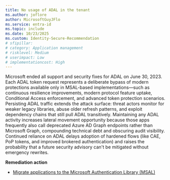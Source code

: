 ```yaml
---
title: No usage of ADAL in the tenant
ms.author: joflore
author: MicrosoftGuyJFlo
ms.service: entra-id
ms.topic: include
ms.date: 10/23/2025
ms.custom: Identity-Secure-Recommendation
# sfipillar: 
# category: Application management
# risklevel: Medium
# userimpact: Low
# implementationcost: High
---
```

Microsoft ended all support and security fixes for ADAL on June 30, 2023. Each ADAL token request represents a deliberate bypass of modern protections available only in MSAL-based implementations—such as continuous resilience improvements, modern protocol feature uptake, Conditional Access enforcement, and advanced token protection scenarios. Persisting ADAL traffic extends the attack surface: threat actors monitor for weaker legacy libraries, abuse older refresh patterns, and exploit dependency chains that still pull ADAL transitively. Maintaining any ADAL activity increases lateral movement opportunity because those apps frequently also call deprecated Azure AD Graph endpoints rather than Microsoft Graph, compounding technical debt and obscuring audit visibility. Continued reliance on ADAL delays adoption of hardened flows (like CAE, PoP tokens, and improved brokered authentication) and raises the probability that a future security advisory can't be mitigated without emergency rewrites. 

**Remediation action**

- [Migrate applications to the Microsoft Authentication Library (MSAL)](/entra/identity-platform/msal-migration)
